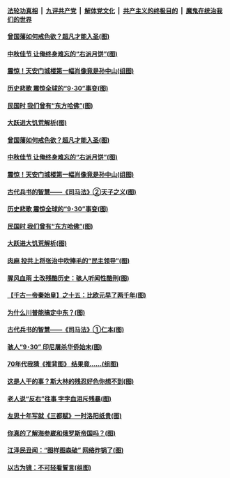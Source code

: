 

####  [法轮功真相](../../../../basic/blob/master/README.md?t=10020331) &nbsp;|&nbsp; [九评共产党](../../../../9ping.md/blob/master/README.md?t=10020331) &nbsp;|&nbsp; [解体党文化](../../../../jtdwh.md/blob/master/README.md?t=10020331)  &nbsp;|&nbsp; [共产主义的终极目的](../../../../gczydzjmd.md/blob/master/README.md?t=10020331) &nbsp;|&nbsp; [魔鬼在统治我们的世界](../../../../mgztzwmdsj.md/blob/master/README.md?t=10020331) 

#### [曾国藩如何戒色欲？超凡才能入圣(图)](../pages/p6/908904.md?t=10020331) 

#### [中秋佳节 让俺终身难忘的“右派月饼”(图)](../pages/p6/946665.md?t=10020331) 

#### [震惊！天安门城楼第一幅肖像竟是孙中山(组图)](../pages/p6/947523.md?t=10020331) 

#### [历史悲歌 震惊全球的“9･30”事变(图)](../pages/p6/930030.md?t=10020331) 

#### [民国时 我们曾有“东方哈佛”(图)](../pages/p6/947030.md?t=10020331) 

#### [大跃进大饥荒解析(图)](../pages/p6/947514.md?t=10020331) 

#### [曾国藩如何戒色欲？超凡才能入圣(图)](../pages/p6/908904.md?t=10020331) 

#### [中秋佳节 让俺终身难忘的“右派月饼”(图)](../pages/p6/946665.md?t=10020331) 

#### [震惊！天安门城楼第一幅肖像竟是孙中山(组图)](../pages/p6/947523.md?t=10020331) 

#### [古代兵书的智慧——《司马法》②天子之义(图)](../pages/p6/947110.md?t=10020331) 

#### [历史悲歌 震惊全球的“9･30”事变(图)](../pages/p6/930030.md?t=10020331) 

#### [民国时 我们曾有“东方哈佛”(图)](../pages/p6/947030.md?t=10020331) 

#### [大跃进大饥荒解析(图)](../pages/p6/947514.md?t=10020331) 

#### [肉麻 投共上将张治中吹捧毛的“民主领导”(图)](../pages/p6/947026.md?t=10020331) 

#### [腥风血雨 土改残酷历史：骇人听闻性酷刑(图)](../pages/p6/947521.md?t=10020331) 

#### [【千古一帝秦始皇】之十五：比欧元早了两千年(图)](../pages/p6/945193.md?t=10020331) 

#### [为什么川普能搞定中东？(图)](../pages/p6/946885.md?t=10020331) 

#### [古代兵书的智慧——《司马法》①仁本(图)](../pages/p6/947109.md?t=10020331) 

#### [骇人“9･30” 印尼屠杀华侨始末(图)](../pages/p6/930029.md?t=10020331) 

#### [70年代我猜《推背图》 结果竟……(组图)](../pages/p6/947027.md?t=10020331) 

#### [这是人干的事？斯大林的残忍好色你想不到(图)](../pages/p6/946534.md?t=10020331) 

#### [老人说“反右”往事 字字血泪斥残暴(图)](../pages/p6/946909.md?t=10020331) 

#### [左思十年写就《三都赋》一时洛阳纸贵(图)](../pages/p6/946833.md?t=10020331) 

#### [你真的了解海参崴和俄罗斯帝国吗？(图)](../pages/p6/945242.md?t=10020331) 

#### [江泽民丑闻：“图样图森破” 网络炸锅了(图)](../pages/p6/945661.md?t=10020331) 

#### [以古为镜：不可轻看誓言(组图)](../pages/p6/947154.md?t=10020331) 

